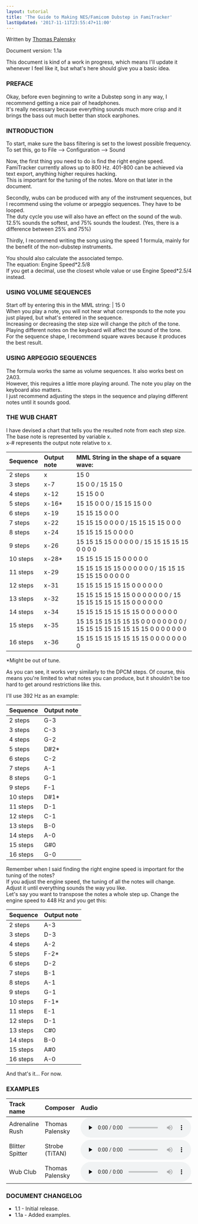 ```yaml
---
layout: tutorial
title: 'The Guide to Making NES/Famicom Dubstep in FamiTracker'
lastUpdated: '2017-11-11T23:55:47+11:00'
---
```


Written by <a href=https://soundcloud.com/dj-dimeback>Thomas Palensky</a>

Document version: 1.1a

This document is kind of a work in progress, which means I'll update it whenever I feel like it, but what's here should give you a basic idea.

### PREFACE

Okay, before even beginning to write a Dubstep song in any way, I recommend getting a nice pair of headphones.<br>
It's really necessary because everything sounds much more crisp and it brings the bass out much better than stock earphones.

### INTRODUCTION

To start, make sure the bass filtering is set to the lowest possible frequency. To set this, go to File --> Configuration --> Sound

Now, the first thing you need to do is find the right engine speed.<br>
FamiTracker currently allows up to 800 Hz. 401-800 can be achieved via text export, anything higher requires hacking.<br>
This is important for the tuning of the notes. More on that later in the document.

Secondly, wubs can be produced with any of the instrument sequences, but I recommend using the volume or arpeggio sequences. They have to be looped.<br>
The duty cycle you use will also have an effect on the sound of the wub. 12.5% sounds the softest, and 75% sounds the loudest. (Yes, there is a difference between 25% and 75%)

Thirdly, I recommend writing the song using the speed 1 formula, mainly for the benefit of the non-dubstep instruments.

You should also calculate the associated tempo.<br>
The equation: Engine Speed\*2.5/8<br>
If you get a decimal, use the closest whole value or use Engine Speed\*2.5/4 instead.

### USING VOLUME SEQUENCES

Start off by entering this in the MML string: | 15 0<br>
When you play a note, you will not hear what corresponds to the note you just played, but what's entered in the sequence.<br>
Increasing or decreasing the step size will change the pitch of the tone.<br>
Playing different notes on the keyboard will affect the sound of the tone.<br>
For the sequence shape, I recommend square waves because it produces the best result.

### USING ARPEGGIO SEQUENCES

The formula works the same as volume sequences. It also works best on 2A03.<br>
However, this requires a little more playing around. The note you play on the keyboard also matters.<br>
I just recommend adjusting the steps in the sequence and playing different notes until it sounds good.

### THE WUB CHART

I have devised a chart that tells you the resulted note from each step size.<br>
The base note is represented by variable x.<br>
x-# represents the output note relative to x.

| Sequence | Output note | MML String in the shape of a square wave:                                    |
| :------- | :---------- | :--------------------------------------------------------------------------- |
| 2 steps  | x           | 15 0                                                                         |
| 3 steps  | x-7         | 15 0 0 / 15 15 0                                                             |
| 4 steps  | x-12        | 15 15 0 0                                                                    |
| 5 steps  | x-16\*      | 15 15 0 0 0 / 15 15 15 0 0                                                   |
| 6 steps  | x-19        | 15 15 15 0 0 0                                                               |
| 7 steps  | x-22        | 15 15 15 0 0 0 0 / 15 15 15 15 0 0 0                                         |
| 8 steps  | x-24        | 15 15 15 15 0 0 0 0                                                          |
| 9 steps  | x-26        | 15 15 15 15 0 0 0 0 0 / 15 15 15 15 15 0 0 0 0                               |
| 10 steps | x-28\*      | 15 15 15 15 15 0 0 0 0 0                                                     |
| 11 steps | x-29        | 15 15 15 15 15 0 0 0 0 0 0 / 15 15 15 15 15 15 0 0 0 0 0                     |
| 12 steps | x-31        | 15 15 15 15 15 15 0 0 0 0 0 0                                                |
| 13 steps | x-32        | 15 15 15 15 15 15 0 0 0 0 0 0 0 / 15 15 15 15 15 15 15 0 0 0 0 0 0           |
| 14 steps | x-34        | 15 15 15 15 15 15 15 0 0 0 0 0 0 0                                           |
| 15 steps | x-35        | 15 15 15 15 15 15 15 0 0 0 0 0 0 0 0 / 15 15 15 15 15 15 15 15 0 0 0 0 0 0 0 |
| 16 steps | x-36        | 15 15 15 15 15 15 15 15 0 0 0 0 0 0 0 0                                      |

\*Might be out of tune.

As you can see, it works very similarly to the DPCM steps. Of course, this means you're limited to what notes you can produce, but it shouldn't be too hard to get around restrictions like this.

I'll use 392 Hz as an example:

| Sequence | Output note |
| :------- | :---------- |
| 2 steps  | G-3         |
| 3 steps  | C-3         |
| 4 steps  | G-2         |
| 5 steps  | D#2\*       |
| 6 steps  | C-2         |
| 7 steps  | A-1         |
| 8 steps  | G-1         |
| 9 steps  | F-1         |
| 10 steps | D#1\*       |
| 11 steps | D-1         |
| 12 steps | C-1         |
| 13 steps | B-0         |
| 14 steps | A-0         |
| 15 steps | G#0         |
| 16 steps | G-0         |

Remember when I said finding the right engine speed is important for the tuning of the notes?<br>
If you adjust the engine speed, the tuning of all the notes will change. Adjust it until everything sounds the way you like.<br>
Let's say you want to transpose the notes a whole step up. Change the engine speed to 448 Hz and you get this:

| Sequence | Output note |
| :------- | :---------- |
| 2 steps  | A-3         |
| 3 steps  | D-3         |
| 4 steps  | A-2         |
| 5 steps  | F-2\*       |
| 6 steps  | D-2         |
| 7 steps  | B-1         |
| 8 steps  | A-1         |
| 9 steps  | G-1         |
| 10 steps | F-1\*       |
| 11 steps | E-1         |
| 12 steps | D-1         |
| 13 steps | C#0         |
| 14 steps | B-0         |
| 15 steps | A#0         |
| 16 steps | A-0         |

And that's it... For now.

### EXAMPLES

| Track name      | Composer        | Audio                                                                                                                                 | Source files                                                                                             |
| :-------------- | :-------------- | :------------------------------------------------------------------------------------------------------------------------------------ | :------------------------------------------------------------------------------------------------------- |
| Adrenaline Rush | Thomas Palensky | <audio controls preload="none"><source src="/snd/Adrenaline_Rush_224hz.ogg"><a href="/snd/Adrenaline_Rush_224hz.ogg">.ogg</a></audio> | <a href="/fami_other/adrenaline_rush.ftm">.ftm</a><br><a href="/fami_other/adrenaline_rush.nsf">.nsf</a> |
| Blitter Spitter | Strobe (TiTAN)  | <audio controls preload="none"><source src="/snd/blitterspitter.ogg"><a href="/snd/blitterspitter.ogg">.ogg</a></audio>               | <a href="/fami_other/blitterspitter.ftm">.ftm</a><br><a href="/fami_other/blitterspitter.nsf">.nsf</a>   |
| Wub Club        | Thomas Palensky | <audio controls preload="none"><source src="/snd/wub_club.ogg"><a href="/snd/wub_club.ogg">.ogg</a></audio>                           | <a href="/fami_other/wub_club.ftm">.ftm</a><br><a href="/fami_other/wub_club.nsf">.nsf</a>               |

### DOCUMENT CHANGELOG

- 1.1 - Initial release.
- 1.1a - Added examples.
